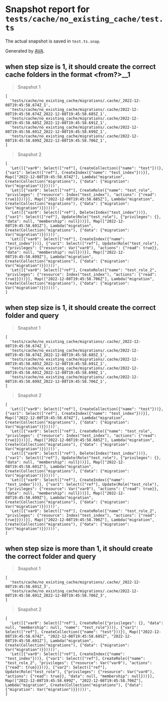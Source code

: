 # Snapshot report for `tests/cache/no_existing_cache/test.ts`

The actual snapshot is saved in `test.ts.snap`.

Generated by [AVA](https://avajs.dev).

## when step size is 1, it should create the correct cache folders in the format <from?>_<to>_1

> Snapshot 1

    [
      'tests/cache/no_existing_cache/migrations/.cache/_2022-12-08T19:45:58.674Z_1',
      'tests/cache/no_existing_cache/migrations/.cache/2022-12-08T19:45:58.674Z_2022-12-08T19:45:58.685Z_1',
      'tests/cache/no_existing_cache/migrations/.cache/2022-12-08T19:45:58.685Z_2022-12-08T19:45:58.691Z_1',
      'tests/cache/no_existing_cache/migrations/.cache/2022-12-08T19:45:58.691Z_2022-12-08T19:45:58.699Z_1',
      'tests/cache/no_existing_cache/migrations/.cache/2022-12-08T19:45:58.699Z_2022-12-08T19:45:58.706Z_1',
    ]

> Snapshot 2

    [
      'Let([{"var0": Select(["ref"], CreateCollection({"name": "test"}))}, {"var1": Select(["ref"], CreateIndex({"name": "test_index"}))}], Map(["2022-12-08T19:45:58.674Z"], Lambda("migration", Create(Collection("migrations"), {"data": {"migration": Var("migration")}}))))',
      'Let([{"var0": Select(["ref"], CreateRole({"name": "test_role", "privileges": {"resource": Index("test_index"), "actions": {"read": true}}}))}], Map(["2022-12-08T19:45:58.685Z"], Lambda("migration", Create(Collection("migrations"), {"data": {"migration": Var("migration")}}))))',
      'Let([{"var0": Select(["ref"], Delete(Index("test_index")))}, {"var1": Select(["ref"], Update(Role("test_role"), {"privileges": {}, "data": null, "membership": null}))}], Map(["2022-12-08T19:45:58.691Z"], Lambda("migration", Create(Collection("migrations"), {"data": {"migration": Var("migration")}}))))',
      'Let([{"var0": Select(["ref"], CreateIndex({"name": "test_index"}))}, {"var1": Select(["ref"], Update(Role("test_role"), {"privileges": {"resource": Var("var0"), "actions": {"read": true}}, "data": null, "membership": null}))}], Map(["2022-12-08T19:45:58.699Z"], Lambda("migration", Create(Collection("migrations"), {"data": {"migration": Var("migration")}}))))',
      'Let([{"var0": Select(["ref"], CreateRole({"name": "test_role_2", "privileges": {"resource": Index("test_index"), "actions": {"read": true}}}))}], Map(["2022-12-08T19:45:58.706Z"], Lambda("migration", Create(Collection("migrations"), {"data": {"migration": Var("migration")}}))))',
    ]

## when step size is 1, it should create the correct folder and query

> Snapshot 1

    [
      'tests/cache/no_existing_cache/migrations/.cache/_2022-12-08T19:45:58.674Z_1',
      'tests/cache/no_existing_cache/migrations/.cache/2022-12-08T19:45:58.674Z_2022-12-08T19:45:58.685Z_1',
      'tests/cache/no_existing_cache/migrations/.cache/2022-12-08T19:45:58.685Z_2022-12-08T19:45:58.691Z_1',
      'tests/cache/no_existing_cache/migrations/.cache/2022-12-08T19:45:58.691Z_2022-12-08T19:45:58.699Z_1',
      'tests/cache/no_existing_cache/migrations/.cache/2022-12-08T19:45:58.699Z_2022-12-08T19:45:58.706Z_1',
    ]

> Snapshot 2

    [
      'Let([{"var0": Select(["ref"], CreateCollection({"name": "test"}))}, {"var1": Select(["ref"], CreateIndex({"name": "test_index"}))}], Map(["2022-12-08T19:45:58.674Z"], Lambda("migration", Create(Collection("migrations"), {"data": {"migration": Var("migration")}}))))',
      'Let([{"var0": Select(["ref"], CreateRole({"name": "test_role", "privileges": {"resource": Index("test_index"), "actions": {"read": true}}}))}], Map(["2022-12-08T19:45:58.685Z"], Lambda("migration", Create(Collection("migrations"), {"data": {"migration": Var("migration")}}))))',
      'Let([{"var0": Select(["ref"], Delete(Index("test_index")))}, {"var1": Select(["ref"], Update(Role("test_role"), {"privileges": {}, "data": null, "membership": null}))}], Map(["2022-12-08T19:45:58.691Z"], Lambda("migration", Create(Collection("migrations"), {"data": {"migration": Var("migration")}}))))',
      'Let([{"var0": Select(["ref"], CreateIndex({"name": "test_index"}))}, {"var1": Select(["ref"], Update(Role("test_role"), {"privileges": {"resource": Var("var0"), "actions": {"read": true}}, "data": null, "membership": null}))}], Map(["2022-12-08T19:45:58.699Z"], Lambda("migration", Create(Collection("migrations"), {"data": {"migration": Var("migration")}}))))',
      'Let([{"var0": Select(["ref"], CreateRole({"name": "test_role_2", "privileges": {"resource": Index("test_index"), "actions": {"read": true}}}))}], Map(["2022-12-08T19:45:58.706Z"], Lambda("migration", Create(Collection("migrations"), {"data": {"migration": Var("migration")}}))))',
    ]

## when step size is more than 1, it should create the correct folder and query

> Snapshot 1

    [
      'tests/cache/no_existing_cache/migrations/.cache/_2022-12-08T19:45:58.691Z_3',
      'tests/cache/no_existing_cache/migrations/.cache/2022-12-08T19:45:58.691Z_2022-12-08T19:45:58.706Z_3',
    ]

> Snapshot 2

    [
      'Let([{"var0": Select(["ref"], CreateRole({"privileges": {}, "data": null, "membership": null, "name": "test_role"}))}, {"var1": Select(["ref"], CreateCollection({"name": "test"}))}], Map(["2022-12-08T19:45:58.674Z", "2022-12-08T19:45:58.685Z", "2022-12-08T19:45:58.691Z"], Lambda("migration", Create(Collection("migrations"), {"data": {"migration": Var("migration")}}))))',
      'Let([{"var0": Select(["ref"], CreateIndex({"name": "test_index"}))}, {"var1": Select(["ref"], CreateRole({"name": "test_role_2", "privileges": {"resource": Var("var0"), "actions": {"read": true}}}))}, {"var2": Select(["ref"], Update(Role("test_role"), {"privileges": {"resource": Var("var0"), "actions": {"read": true}}, "data": null, "membership": null}))}], Map(["2022-12-08T19:45:58.699Z", "2022-12-08T19:45:58.706Z"], Lambda("migration", Create(Collection("migrations"), {"data": {"migration": Var("migration")}}))))',
    ]
